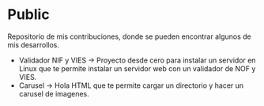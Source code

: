 # Public
Repositorio de mis contribuciones, donde se pueden encontrar algunos de mis desarrollos.
- Validador NIF y VIES -> Proyecto desde cero para instalar un servidor en Linux que te permite instalar un servidor web con un validador de NOF y VIES.
- Carusel -> Hola HTML que te permite cargar un directorio y hacer un carusel de imagenes.
